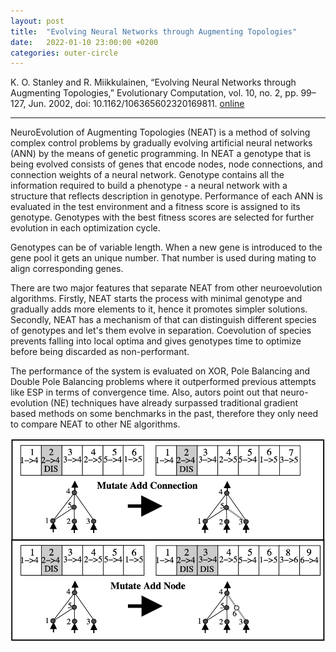 ```yaml
---
layout: post
title:  "Evolving Neural Networks through Augmenting Topologies"
date:   2022-01-10 23:00:00 +0200
categories: outer-circle
---
```


K. O. Stanley and R. Miikkulainen, “Evolving Neural Networks through Augmenting Topologies,” Evolutionary Computation, vol. 10, no. 2, pp. 99–127, Jun. 2002, doi: 10.1162/106365602320169811. [online](https://direct.mit.edu/evco/article/10/2/99-127/1123)

***

NeuroEvolution of Augmenting Topologies (NEAT) is a method of solving complex control problems by gradually evolving artificial neural networks (ANN) by the means of genetic programming. In NEAT a genotype that is being evolved consists of genes that encode nodes, node connections, and connection weights of a neural network. Genotype contains all the information required to build a phenotype - a neural network with a structure that reflects description in genotype. Performance of each ANN is evaluated in the test environment and a fitness score is assigned to its genotype. Genotypes with the best fitness scores are selected for further evolution in each optimization cycle.

Genotypes can be of variable length. When a new gene is introduced to the gene pool it gets an unique number. That number is used during mating to align corresponding genes.

There are two major features that separate NEAT from other neuroevolution algorithms. Firstly, NEAT starts the process with minimal genotype and gradually adds more elements to it, hence it promotes simpler solutions. Secondly, NEAT has a mechanism of that can distinguish different species of genotypes and let's them evolve in separation. Coevolution of species prevents falling into local optima and gives genotypes time to optimize before being discarded as non-performant.

The performance of the system is evaluated on XOR, Pole Balancing and Double Pole Balancing problems where it outperformed previous attempts like ESP in terms of convergence time. Also, autors point out that neuro-evolution (NE) techniques have already surpassed traditional gradient based methods on some benchmarks in the past, therefore they only need to compare NEAT to other NE algorithms.

![Evolving Neural Networks through Augmenting Topologies](/assets/evolving-neural-networks-through-augmenting-topologies.png)